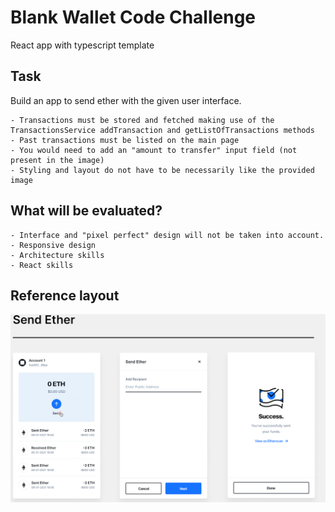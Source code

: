 # Blank Wallet Code Challenge

React app with typescript template

## Task

Build an app to send ether with the given user interface.

    - Transactions must be stored and fetched making use of the TransactionsService addTransaction and getListOfTransactions methods
    - Past transactions must be listed on the main page
    - You would need to add an "amount to transfer" input field (not present in the image)
    - Styling and layout do not have to be necessarily like the provided image

## What will be evaluated?

    - Interface and "pixel perfect" design will not be taken into account.
    - Responsive design
    - Architecture skills
    - React skills

## Reference layout

![alt text](/test-task-ui.png)

